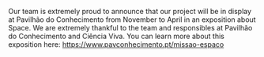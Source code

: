 Our team is extremely proud to announce that our project will be in display at Pavilhão do Conhecimento from November to April
in an exposition about Space. We are extremely thankful to the team and responsibles at Pavilhão do Conhecimento and Ciência
Viva. You can learn more about this exposition here: https://www.pavconhecimento.pt/missao-espaco
